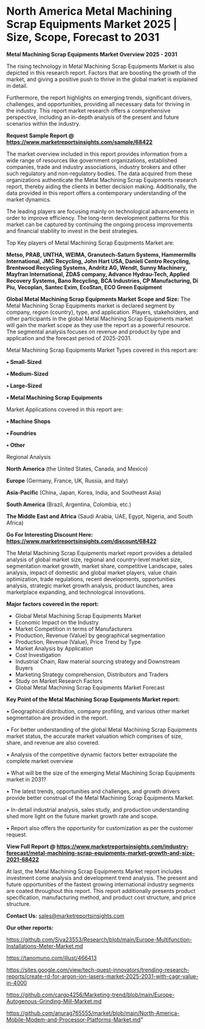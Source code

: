 # North America Metal Machining Scrap Equipments Market 2025 | Size, Scope, Forecast to 2031

<Strong> Metal Machining Scrap Equipments Market Overview 2025 - 2031</strong>

The rising technology in Metal Machining Scrap Equipments Market is also depicted in this research report. Factors that are boosting the growth of the market, and giving a positive push to thrive in the global market is explained in detail.

Furthermore, the report highlights on emerging trends, significant drivers, challenges, and opportunities, providing all necessary data for thriving in the industry. This report market research offers a comprehensive perspective, including an in-depth analysis of the present and future scenarios within the industry.

<strong>Request Sample Report @ <a href=https://www.marketreportsinsights.com/sample/68422>https://www.marketreportsinsights.com/sample/68422</a></strong>

The market overview included in this report provides information from a wide range of resources like government organizations, established companies, trade and industry associations, industry brokers and other such regulatory and non-regulatory bodies. The data acquired from these organizations authenticate the Metal Machining Scrap Equipments research report, thereby aiding the clients in better decision making. Additionally, the data provided in this report offers a contemporary understanding of the market dynamics.

The leading players are focusing mainly on technological advancements in order to improve efficiency. The long-term development patterns for this market can be captured by continuing the ongoing process improvements and financial stability to invest in the best strategies.

Top Key players of Metal Machining Scrap Equipments Market are:

<strong>Metso, PRAB, UNTHA, WEIMA, Granutech-Saturn Systems, Hammermills International, JMC Recycling, John Hart USA, Danieli Centro Recycling, Brentwood Recycling Systems, Andritz AG, Wendt, Sunny Machinery, Mayfran International, ZDAS company, Advance Hydrau-Tech, Applied Recovery Systems, Bano Recycling, BCA Industries, CP Manufacturing, Di Piu, Vecoplan, Santec Exim, EcoStan, ECO Green Equipment</strong>

<strong><b>Global Metal Machining Scrap Equipments Market Scope and Size:</b></strong>
The Metal Machining Scrap Equipments market is declared segment by company, region (country), type, and application. Players, stakeholders, and other participants in the global Metal Machining Scrap Equipments market will gain the market scope as they use the report as a powerful resource. The segmental analysis focuses on revenue and product by type and application and the forecast period of 2025-2031.

Metal Machining Scrap Equipments Market Types covered in this report are:

<strong>• Small-Sized

• Medium-Sized

• Large-Sized

• Metal Machining Scrap Equipments</strong>

Market Applications covered in this report are:

<strong>• Machine Shops

• Foundries

• Other</strong> 

Regional Analysis

<strong>North America</strong> (the United States, Canada, and Mexico)

<strong>Europe</strong> (Germany, France, UK, Russia, and Italy)

<strong>Asia-Pacific</strong> (China, Japan, Korea, India, and Southeast Asia)

<strong>South America</strong> (Brazil, Argentina, Colombia, etc.)

<strong>The Middle East and Africa</strong> (Saudi Arabia, UAE, Egypt, Nigeria, and South Africa)

<strong>Go For Interesting Discount Here: <a href=https://www.marketreportsinsights.com/discount/68422>https://www.marketreportsinsights.com/discount/68422</a></strong>

The Metal Machining Scrap Equipments market report provides a detailed analysis of global market size, regional and country-level market size, segmentation market growth, market share, competitive Landscape, sales analysis, impact of domestic and global market players, value chain optimization, trade regulations, recent developments, opportunities analysis, strategic market growth analysis, product launches, area marketplace expanding, and technological innovations.

<strong><b>Major factors covered in the report:</b></strong>
<ul>
  <li>Global Metal Machining Scrap Equipments Market </li>
  <li>Economic Impact on the Industry</li>
  <li>Market Competition in terms of Manufacturers</li>
  <li>Production, Revenue (Value) by geographical segmentation</li>
  <li>Production, Revenue (Value), Price Trend by Type</li>
  <li>Market Analysis by Application</li>
  <li>Cost Investigation</li>
  <li>Industrial Chain, Raw material sourcing strategy and Downstream Buyers</li>
  <li>Marketing Strategy comprehension, Distributors and Traders</li>
  <li>Study on Market Research Factors</li>
  <li>Global Metal Machining Scrap Equipments Market Forecast</li>
</ul>

<strong><b>Key Point of the Metal Machining Scrap Equipments Market report:</b></strong>

• Geographical distribution, company profiling, and various other market segmentation are provided in the report.

• For better understanding of the global Metal Machining Scrap Equipments market status, the accurate market valuation which comprises of size, share, and revenue are also covered.

• Analysis of the competitive dynamic factors better extrapolate the complete market overview

• What will be the size of the emerging Metal Machining Scrap Equipments market in 2031?

• The latest trends, opportunities and challenges, and growth drivers provide better construal of the Metal Machining Scrap Equipments Market.

• In-detail industrial analysis, sales study, and production understanding shed more light on the future market growth rate and scope.

• Report also offers the opportunity for customization as per the customer request.

<strong><b>View Full Report @ <a href=https://www.marketreportsinsights.com/industry-forecast/metal-machining-scrap-equipments-market-growth-and-size-2021-68422>https://www.marketreportsinsights.com/industry-forecast/metal-machining-scrap-equipments-market-growth-and-size-2021-68422</a></b></strong>


At last, the Metal Machining Scrap Equipments Market report includes investment come analysis and development trend analysis. The present and future opportunities of the fastest growing international industry segments are coated throughout this report. This report additionally presents product specification, manufacturing method, and product cost structure, and price structure.

<strong>Contact Us:</strong>
sales@marketreportsinsights.com

<strong>Our other reports:</strong>

<a href=https://github.com/Siya23553/Research/blob/main/Europe-Multifunction-Installations-Meter-Market.md>https://github.com/Siya23553/Research/blob/main/Europe-Multifunction-Installations-Meter-Market.md</a>

<a href=https://tanomuno.com/illust/466413>https://tanomuno.com/illust/466413</a>

<a href=https://sites.google.com/view/tech-quest-innovators/trending-research-reports/create-rd-for-argon-ion-lasers-market-2025-2031-with-cagr-value-in-4000>https://sites.google.com/view/tech-quest-innovators/trending-research-reports/create-rd-for-argon-ion-lasers-market-2025-2031-with-cagr-value-in-4000</a>

<a href=https://github.com/cargo4256/Marketing-trend/blob/main/Europe-Autogenous-Grinding-Mill-Market.md>https://github.com/cargo4256/Marketing-trend/blob/main/Europe-Autogenous-Grinding-Mill-Market.md</a>

<a href=https://github.com/anurag765555/market/blob/main/North-America-Mobile-Modem-and-Processor-Platforms-Market.md>https://github.com/anurag765555/market/blob/main/North-America-Mobile-Modem-and-Processor-Platforms-Market.md</a>"
